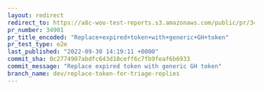 ```yaml
---
layout: redirect
redirect_to: https://a8c-woo-test-reports.s3.amazonaws.com/public/pr/34901/e2e/index.html
pr_number: 34901
pr_title_encoded: "Replace+expired+token+with+generic+GH+token"
pr_test_type: e2e
last_published: "2022-09-30 14:19:11 +0000"
commit_sha: 0c2774907abdfc643d10ceff6c7fb9feaf6b6933
commit_message: "Replace expired token with generic GH token"
branch_name: dev/replace-token-for-triage-replies
---
```

